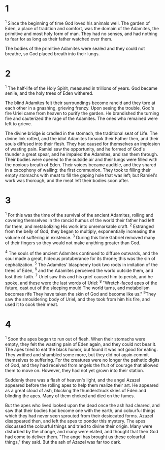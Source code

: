 # 1

<sup>1</sup> Since the beginning of time God loved his animals well. The garden of Eden, a place of tradition and comfort, was the domain of the Adamites, the primitive and most holy form of man. They had no senses, and had nothing to fear for as long as their father watched over them.

The bodies of the primitive Adamites were sealed and they could not breathe, so God placed breath into their lungs.

# 2

<sup>1</sup> The half-life of the Holy Spirit, measured in trillions of years. God became senile, and the holy trees of Eden withered.

The blind Adamites felt their surroundings become rancid and they tore at each other in a gnashing, grieving frenzy. Upon seeing the trouble, God's fire Uriel came from heaven to purify the garden. He brandished the turning fire and cauterized the rage of the Adamites. The ones who remained were left to grieve.

The divine bridge is cradled in the stomach, the traditional seat of Life. The divine link rotted, and the idiot Adamites forsook their Father then, and their souls diffused into their flesh. They had caused for themselves an implosion of wasting pain. Ramiel saw the opportunity, and he formed of God's thunder a great spear, and he impaled the Adamites, and ran them through. Their bodies were opened to the outside air and their lungs were filled with the noxious breath of Eden. Their voices became audible, and they shared in a cacophony of wailing: the first communion. They took to filling their empty stomachs with meat to fill the gaping hole that was left; but Ramiel's work was thorough, and the meat left their bodies soon after. 

# 3

<sup>1</sup> For this was the time of the survival of the ancient Adamites, rolling and covering themselves in the rancid humus of the world their father had left for them, and metabolizing His work into unremarkable craft. <sup>2</sup> Estranged from the belly of God, they began to multiply, exponentially increasing the volume of suffering in existence. <sup>3</sup> During this time Gabriel removed many of their fingers so they would not make anything greater than God.

<sup>4</sup> The souls of the ancient Adamites continued to diffuse outwards, and the soul made a great, hideous protuberance for its throne; this was the sin of cephalization.
<sup>5</sup> The Adamites' blasphemy took two roots in imitation of the trees of Eden, <sup>6</sup> and the Adamites perceived the world outside them, and lost their faith. <sup>7</sup> Uriel saw this and his grief caused him to perish, and he spoke, and these were the last words of Uriel: <sup>8</sup>
"Wretch-faced apes of the future, cast out of the sleeping mould
	 The world turns, and metabolism becomes rife
	 They have taken the skin of God and become like us."
<sup>9</sup>They saw the smouldering body of Uriel, and they took from him his fire, and used it to cook their meat.

# 4

<sup>1</sup> Soon the apes began to run out of flesh. When their stomachs were empty, they felt the wasting pain of Eden again, and they could not bear it. The apes tried to eat the black humor, but found it was not good for eating. They writhed and shambled some more, but they did not again commit themselves to suffering. For the creatures were no longer the pathetic digits of God, and they had received from angels the fruit of courage that allowed them to move on. However, they had not yet grown into their station.

Suddenly there was a flash of heaven's light, and the angel Azazel appeared before the rolling apes to help them realize their art. He appeared as a great cloud of ash, blocking the thunderstruck skies of Eden and blinding the apes. Many of them choked and died on the fumes.

But the apes who lived looked upon the dead once the ash had cleared, and saw that their bodies had become one with the earth, and colourful things which they had never seen sprouted from their desiccated forms. Azazel disappeared then, and left the apes to ponder this mystery.
The apes discussed the colourful things and tried to divine their origin. Many were disturbed by the change, and many were elated, and thought that their God had come to deliver them.
"The angel has brought us these colourful things," they said. But the ash of Azazel was far too dark.